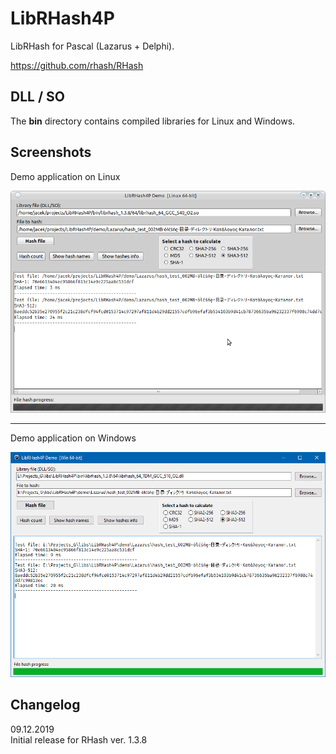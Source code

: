 ﻿
# LibRHash4P

LibRHash for Pascal (Lazarus + Delphi).

<https://github.com/rhash/RHash>

## DLL / SO

The **bin** directory contains compiled libraries for Linux and Windows.

## Screenshots

Demo application on Linux

![Demo on Linux](librhash4p_linux.png)

---

Demo application on Windows

![Demo on Windows](librhash4p_windows.png)

## Changelog

09.12.2019  
Initial release for RHash ver. 1.3.8
